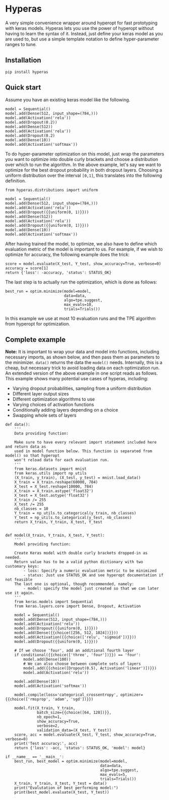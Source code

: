 # Hyperas
A very simple convenience wrapper around hyperopt for fast prototyping with keras models. Hyperas lets you use the power of hyperopt without having to learn the syntax of it. Instead, just define your keras model as you are used to, but use a simple template notation to define hyper-parameter ranges to tune.

## Installation
```{python}
pip install hyperas
```

## Quick start
Assume you have an existing keras model like the following.
```{python}
model = Sequential()
model.add(Dense(512, input_shape=(784,)))
model.add(Activation('relu'))
model.add(Dropout(0.2))
model.add(Dense(512))
model.add(Activation('relu'))
model.add(Dropout(0.2)
model.add(Dense(10))
model.add(Activation('softmax'))
```
To do hyper-parameter optimization on this model, just wrap the parameters you want to optimize into double curly brackets and choose a distribution over which to run the algorithm. In the above example, let's say we want to optimize for the best dropout probability in both dropout layers. Choosing a uniform distribution over the interval ```[0,1]```, this translates into the following definition.

```{python}
from hyperas.distributions import uniform

model = Sequential()
model.add(Dense(512, input_shape=(784,)))
model.add(Activation('relu'))
model.add(Dropout({{uniform(0, 1)}}))
model.add(Dense(512))
model.add(Activation('relu'))
model.add(Dropout({{uniform(0, 1)}}))
model.add(Dense(10))
model.add(Activation('softmax'))
```

After having trained the model, to optimize, we also have to define which evaluation metric of the model is important to us. For example, if we wish to optimize for accuracy, the following example does the trick:

```{python}
score = model.evaluate(X_test, Y_test, show_accuracy=True, verbose=0)
accuracy = score[1]
return {'loss': -accuracy, 'status': STATUS_OK}
```
The last step is to actually run the optimization, which is done as follows:

```{python}
best_run = optim.minimize(model=model,
                          data=data,
                          algo=tpe.suggest,
                          max_evals=10,
                          trials=Trials())
```
In this example we use at most 10 evaluation runs and the TPE algorithm from hyperopt for optimization.

## Complete example
**Note:** It is important to wrap your data and model into functions, including necessary imports, as shown below, and then pass them as parameters to the minimizer. ```data()``` returns the data the ```model()``` needs. Internally, this is a cheap, but necessary trick to avoid loading data on each optimization run.
An extended version of the above example in one script reads as follows. This example shows many potential use cases of hyperas, including:
- Varying dropout probabilities, sampling from a uniform distribution
- Different layer output sizes
- Different optimization algorithms to use
- Varying choices of activation functions
- Conditionally adding layers depending on a choice
- Swapping whole sets of layers


```{python}
def data():
    '''
    Data providing function:

    Make sure to have every relevant import statement included here and return data as
    used in model function below. This function is separated from model() so that hyperopt
    won't reload data for each evaluation run.
    '''
    from keras.datasets import mnist
    from keras.utils import np_utils
    (X_train, y_train), (X_test, y_test) = mnist.load_data()
    X_train = X_train.reshape(60000, 784)
    X_test = X_test.reshape(10000, 784)
    X_train = X_train.astype('float32')
    X_test = X_test.astype('float32')
    X_train /= 255
    X_test /= 255
    nb_classes = 10
    Y_train = np_utils.to_categorical(y_train, nb_classes)
    Y_test = np_utils.to_categorical(y_test, nb_classes)
    return X_train, Y_train, X_test, Y_test


def model(X_train, Y_train, X_test, Y_test):
    '''
    Model providing function:

    Create Keras model with double curly brackets dropped-in as needed.
    Return value has to be a valid python dictionary with two customary keys:
        - loss: Specify a numeric evaluation metric to be minimized
        - status: Just use STATUS_OK and see hyperopt documentation if not feasible
    The last one is optional, though recommended, namely:
        - model: specify the model just created so that we can later use it again.
    '''
    from keras.models import Sequential
    from keras.layers.core import Dense, Dropout, Activation

    model = Sequential()
    model.add(Dense(512, input_shape=(784,)))
    model.add(Activation('relu'))
    model.add(Dropout({{uniform(0, 1)}}))
    model.add(Dense({{choice([256, 512, 1024])}}))
    model.add(Activation({{choice(['relu', 'sigmoid'])}}))
    model.add(Dropout({{uniform(0, 1)}}))

    # If we choose 'four', add an additional fourth layer
    if conditional({{choice(['three', 'four'])}}) == 'four':
        model.add(Dense(100))
        # We can also choose between complete sets of layers
        model.add({{choice([Dropout(0.5), Activation('linear')])}})
        model.add(Activation('relu'))

    model.add(Dense(10))
    model.add(Activation('softmax'))

    model.compile(loss='categorical_crossentropy', optimizer={{choice(['rmsprop', 'adam', 'sgd'])}})

    model.fit(X_train, Y_train,
              batch_size={{choice([64, 128])}},
              nb_epoch=1,
              show_accuracy=True,
              verbose=2,
              validation_data=(X_test, Y_test))
    score, acc = model.evaluate(X_test, Y_test, show_accuracy=True, verbose=0)
    print('Test accuracy:', acc)
    return {'loss': -acc, 'status': STATUS_OK, 'model': model}

if __name__ == '__main__':
    best_run, best_model = optim.minimize(model=model,
                                          data=data,
                                          algo=tpe.suggest,
                                          max_evals=5,
                                          trials=Trials())
    X_train, Y_train, X_test, Y_test = data()
    print("Evalutation of best performing model:")
    print(best_model.evaluate(X_test, Y_test))
```
